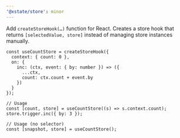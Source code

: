 ```yaml
---
'@xstate/store': minor
---
```


Add `createStoreHook(…)` function for React. Creates a store hook that returns `[selectedValue, store]` instead of managing store instances manually.

```tsx
const useCountStore = createStoreHook({
  context: { count: 0 },
  on: {
    inc: (ctx, event: { by: number }) => ({
      ...ctx,
      count: ctx.count + event.by
    })
  }
});

// Usage
const [count, store] = useCountStore((s) => s.context.count);
store.trigger.inc({ by: 3 });

// Usage (no selector)
const [snapshot, store] = useCountStore();
```
